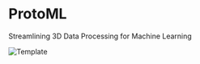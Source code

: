 # ProtoML
Streamlining 3D Data Processing for Machine Learning

![Template](https://github.com/tchemaly/DXR/assets/47718813/17bc4204-f38f-4883-934d-caf86a31a5cd)
